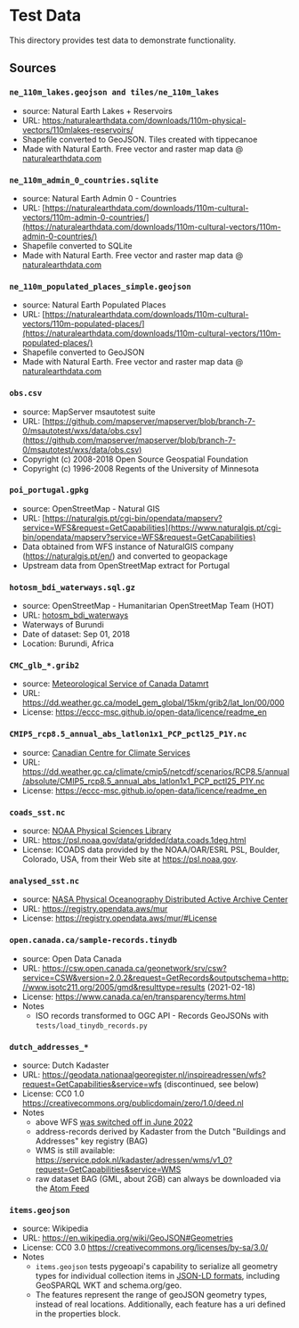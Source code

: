 # Test Data

This directory provides test data to demonstrate functionality.

## Sources

### `ne_110m_lakes.geojson and tiles/ne_110m_lakes`

- source: Natural Earth Lakes + Reservoirs
- URL: [https:/naturalearthdata.com/downloads/110m-physical-vectors/110mlakes-reservoirs/](https://naturalearthdata.com/downloads/110m-physical-vectors/110mlakes-reservoirs/)
- Shapefile converted to GeoJSON.  Tiles created with tippecanoe
- Made with Natural Earth. Free vector and raster map data @ [naturalearthdata.com](https://naturalearthdata.com)

### `ne_110m_admin_0_countries.sqlite`

- source: Natural Earth Admin 0 - Countries
- URL: [https://naturalearthdata.com/downloads/110m-cultural-vectors/110m-admin-0-countries/](https://naturalearthdata.com/downloads/110m-cultural-vectors/110m-admin-0-countries/)
- Shapefile converted to SQLite
- Made with Natural Earth. Free vector and raster map data @ [naturalearthdata.com](https://naturalearthdata.com)

### `ne_110m_populated_places_simple.geojson`

- source: Natural Earth Populated Places
- URL: [https://naturalearthdata.com/downloads/110m-cultural-vectors/110m-populated-places/](https://naturalearthdata.com/downloads/110m-cultural-vectors/110m-populated-places/)
- Shapefile converted to GeoJSON
- Made with Natural Earth. Free vector and raster map data @ [naturalearthdata.com](https://naturalearthdata.com)

### `obs.csv`

- source: MapServer msautotest suite
- URL: [https://github.com/mapserver/mapserver/blob/branch-7-0/msautotest/wxs/data/obs.csv](https://github.com/mapserver/mapserver/blob/branch-7-0/msautotest/wxs/data/obs.csv)
- Copyright (c) 2008-2018 Open Source Geospatial Foundation
- Copyright (c) 1996-2008 Regents of the University of Minnesota

### `poi_portugal.gpkg`

- source: OpenStreetMap - Natural GIS
- URL: [https://naturalgis.pt/cgi-bin/opendata/mapserv?service=WFS&request=GetCapabilities](https://www.naturalgis.pt/cgi-bin/opendata/mapserv?service=WFS&request=GetCapabilities)
- Data obtained from WFS instance of NaturalGIS company (https://naturalgis.pt/en/) and converted to geopackage
- Upstream data from OpenStreetMap extract for Portugal

### `hotosm_bdi_waterways.sql.gz`

- source: OpenStreetMap - Humanitarian OpenStreetMap Team (HOT)
- URL: [hotosm_bdi_waterways](https://data.humdata.org/dataset/hotosm_bdi_waterways)
- Waterways of Burundi
- Date of dataset: Sep 01, 2018
- Location: Burundi, Africa

### `CMC_glb_*.grib2`

- source: [Meteorological Service of Canada Datamrt](https://eccc-msc.github.io/open-data/msc-datamart/readme_en)
- URL: https://dd.weather.gc.ca/model_gem_global/15km/grib2/lat_lon/00/000
- License: https://eccc-msc.github.io/open-data/licence/readme_en

### `CMIP5_rcp8.5_annual_abs_latlon1x1_PCP_pctl25_P1Y.nc`

- source: [Canadian Centre for Climate Services](https://canada.ca/climate-services)
- URL: https://dd.weather.gc.ca/climate/cmip5/netcdf/scenarios/RCP8.5/annual/absolute/CMIP5_rcp8.5_annual_abs_latlon1x1_PCP_pctl25_P1Y.nc
- License: https://eccc-msc.github.io/open-data/licence/readme_en

### `coads_sst.nc`

- source: [NOAA Physical Sciences Library](https://psl.noaa.gov)
- URL: https://psl.noaa.gov/data/gridded/data.coads.1deg.html
- License: ICOADS data provided by the NOAA/OAR/ESRL PSL, Boulder, Colorado, USA, from their Web site at https://psl.noaa.gov.

### `analysed_sst.nc`
- source: [NASA Physical Oceanography Distributed Active Archive Center](https://podaac.jpl.nasa.gov)
- URL: https://registry.opendata.aws/mur
- License: https://registry.opendata.aws/mur/#License

### `open.canada.ca/sample-records.tinydb`

- source: Open Data Canada
- URL: https://csw.open.canada.ca/geonetwork/srv/csw?service=CSW&version=2.0.2&request=GetRecords&outputschema=http://www.isotc211.org/2005/gmd&resulttype=results (2021-02-18)
- License: https://www.canada.ca/en/transparency/terms.html
- Notes
  - ISO records transformed to OGC API - Records GeoJSONs with `tests/load_tinydb_records.py`

### `dutch_addresses_*`
- source: Dutch Kadaster
- URL: https://geodata.nationaalgeoregister.nl/inspireadressen/wfs?request=GetCapabilities&service=wfs (discontinued, see below)
- License: CC0 1.0 https://creativecommons.org/publicdomain/zero/1.0/deed.nl
- Notes
  - above WFS [was switched off in June 2022](https://www.pdok.nl/-/oude-url-s-inspire-adressen-uitgefaseerd)
  - address-records derived by Kadaster from the Dutch "Buildings and Addresses" key registry (BAG)
  - WMS is still available: https://service.pdok.nl/kadaster/adressen/wms/v1_0?request=GetCapabilities&service=WMS
  - raw dataset BAG (GML, about 2GB) can always be downloaded via the [Atom Feed](https://service.pdok.nl/kadaster/adressen/atom/v1_0/index.xml)

### `items.geojson`
- source: Wikipedia
- URL: https://en.wikipedia.org/wiki/GeoJSON#Geometries
- License: CC0 3.0 https://creativecommons.org/licenses/by-sa/3.0/
- Notes
  - `items.geojson` tests pygeoapi's capability to serialize all geometry types for individual collection items in [JSON-LD formats](https://docs.pygeoapi.io/en/latest/configuration.html#linked-data), including GeoSPARQL WKT and schema.org/geo.
  - The features represent the range of geoJSON geometry types, instead of real locations. Additionally, each feature has a uri defined in the properties block.
